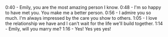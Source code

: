 0:40 - Emily, you are the most amazing person I know.
0:48 - I'm so happy to have met you. You make me a better person.
0:56 - I admire you so much. I'm always impressed by the care you show to others.
1:05 - I love the relationship we have and I can't wait for the life we'll build together.
1:14 - Emily, will you marry me?
1:16 - Yes! Yes yes yes!
